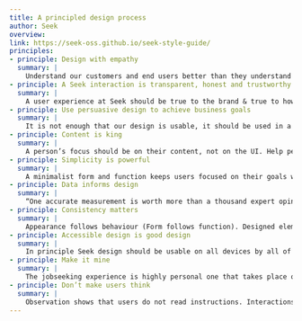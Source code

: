 ```yaml
---
title: A principled design process
author: Seek
overview:
link: https://seek-oss.github.io/seek-style-guide/
principles:
- principle: Design with empathy
  summary: |
    Understand our customers and end users better than they understand themselves.
- principle: A Seek interaction is transparent, honest and trustworthy
  summary: |
    A user experience at Seek should be true to the brand & true to how people want to be treated. “If we want users to like our software, we should design it to behave like a likeable person.” – Alan Cooper
- principle: Use persuasive design to achieve business goals
  summary: |
    It is not enough that our design is usable, it should be used in a way that encourages users towards the goals of SEEK. A registered user action is more valuable than an anonymous one, a searchable profile is more useful than a hidden one.
- principle: Content is king
  summary: |
    A person’s focus should be on their content, not on the UI. Help people work without interference.
- principle: Simplicity is powerful
  summary: |
    A minimalist form and function keeps users focused on their goals without distraction. It improves on-screen responsiveness as well as being suited to small-screen implementations.
- principle: Data informs design
  summary: |
    “One accurate measurement is worth more than a thousand expert opinions.” – Grace Hopper
- principle: Consistency matters
  summary: |
    Appearance follows behaviour (Form follows function). Designed elements should look like they behave—someone should be able to predict how an interface element will behave merely by looking at it. Embrace consistency, but not homogeneity. If something looks the same it should always act the same.
- principle: Accessible design is good design
  summary: |
    In principle Seek design should be usable on all devices by all of the people in all situations. Design is simple, touch friendly and clear and aims for AA accessibility.
- principle: Make it mine
  summary: |
    The jobseeking experience is highly personal one that takes place over extended periods of time. The experience should align to the way that users conduct their jobseeking, allowing them to continue where they left off.
- principle: Don’t make users think
  summary: |
    Observation shows that users do not read instructions. Interactions should be task focused, eliminating decision points and generally use one clear call to action.
---
```

